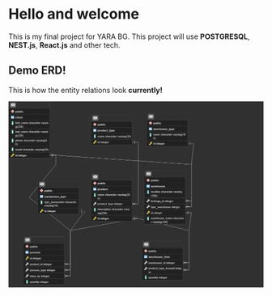 # Hello and welcome

This is my final project for YARA BG. This project will use **POSTGRESQL**, **NEST.js**, **React.js** and other tech.

## Demo ERD!

This is how the entity relations look **currently!**

![Simple data relation of my app](/Assets/erdv1.png?raw=true "ERD")
